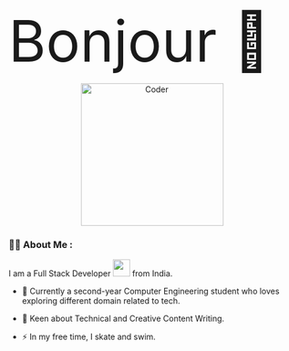 <h align="center" style="font-size:100px;"> Bonjour 👋 </h>

<div id="header" align="center">
  <img src="https://media.giphy.com/media/paTz7UZbPfTZFRYnnB/giphy.gif" width="250" alt="Coder"/>
</div>

### :woman_technologist: About Me :

I am a Full Stack Developer <img src="https://media.giphy.com/media/WUlplcMpOCEmTGBtBW/giphy.gif" width="30"> from India.

- :telescope: Currently a second-year Computer Engineering student who loves exploring different domain related to tech.

- :seedling: Keen about Technical and Creative Content Writing.

- :zap: In my free time, I skate and swim.
